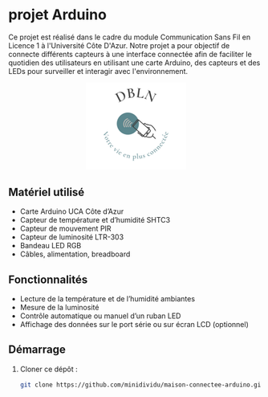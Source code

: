 
# projet Arduino

Ce projet est réalisé dans le cadre du module Communication Sans Fil en Licence 1 à l'Université Côte D'Azur. Notre projet a pour objectif de connecte différents capteurs à une interface connectée afin de faciliter le quotidien des utilisateurs en utilisant une carte Arduino, des capteurs et des LEDs pour surveiller et interagir avec l'environnement.


<p align="center">
  <img src="assets/logo.png" alt="Logo du projet" width="200"/>
</p>

##  Matériel utilisé

- Carte Arduino UCA Côte d’Azur
- Capteur de température et d’humidité SHTC3
- Capteur de mouvement PIR
- Capteur de luminosité LTR-303
- Bandeau LED RGB
- Câbles, alimentation, breadboard

##  Fonctionnalités

-  Lecture de la température et de l’humidité ambiantes
-  Mesure de la luminosité
-  Contrôle automatique ou manuel d’un ruban LED
-  Affichage des données sur le port série ou sur écran LCD (optionnel)

## Démarrage

1. Cloner ce dépôt :
   ```bash
   git clone https://github.com/minidividu/maison-connectee-arduino.git

